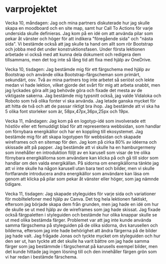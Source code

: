# varprojektet

Vecka 10, måndagen: Jag och mina partners diskuterade hur jag skulle skapa en moodboard och en site map, samt hur Call To Actions för varje undersida skulle definieras. Jag kom på en idé om att använda pilar som pekar åt vänster och höger för att indikera "föregående sida" och "nästa sida". Vi bestämde också att jag skulle ta hand om allt som rör Bootstrap och jobba med det under konstruktionsfasen. Under första lektionen arbetade vi också med att kunna dela dokument och redigera dem tillsammans, men det tog inte så lång tid att fixa med hjälp av OneDrive.

Vecka 10, tisdagen: Jag bestämde mig för ett färgschema med hjälp av Bootstrap och använde olika Bootstrap-färgscheman som primärt, sekundärt, osv. Två av mina partners tog inte arbetet så seriöst och lekte medan vi hade lektion, vilket gjorde det svårt för mig att arbeta snabbt, men jag lyckades göra allt jag behövde göra och fixade det mesta av de viktigaste sakerna. Jag bestämde mig typsnitt också, jag valde Vidaloka och Roboto som två olika fonter vi ska använda. Jag letade ganska mycket för att hitta de två och att de passar riktigt bra ihop. Jag bestämde att vi ska ha 5 olika font storleker som är, 58px,47px,36px,25px och 19px. 

Vecka 11, måndagen: Jag kom på en logotyp-idé som involverade ett höstlöv eller ett femuddigt blad för att representera webbsidan, som handlar om förnybara energikällor och har en koppling till ekosystemet. Jag bestämde mig för att skapa logotypen för webbsidan och skapade wireframes och en sitemap för den. Jag kom på cirka 80% av idéerna och skissade allt på papper. Jag bestämde att vi skulle ha en hamburgermeny som innehåller en introduktion följt av en karusell som visar de tre olika förnybara energikällorna som användare kan klicka på och gå till sidor som handlar om den valda energikällan. På sidorna om energikällorna tänkte jag att vi inte skulle ha någon karusell utan bara text och bilder, men vi skulle fortfarande introducera andra energikällor som användare kan läsa om genom att klicka på pilar som pekar åt vänster eller höger, som jag nämnde tidigare.

Vecka 11, tisdagen: Jag skapade styleguides för varje sida och variationer för mobiltelefoner med hjälp av Canva. Det tog hela lektionen faktiskt, eftersom jag började skapa dem från grunden, men jag hade en idé om hur de skulle se ut med hjälp av de wireframes som jag hade skissat. Jag fixade också färgpaletten i styleguiden och bestämde hur olika knappar skulle se ut med olika bestämda färger. Problemet var att jag inte kunde använda samma färgschema på styleguiden på de olika sidorna, dvs karusellen och bilderna, eftersom jag inte hade behörighet att ändra färgerna på de bilder jag hade valt. Jag frågade Jonas och tyckte mycket om styleguiden och hur den ser ut, han tyckte att det skulle ha varit bättre om jag hade samma färger som jag bestämmde i färgschemat på karusells exempel bilder, men det kunde hittade jag ingen lösning till och den innehåller färgen grön som vi har redan i bestämde färschema.
